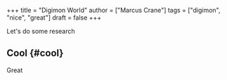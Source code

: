 +++
title = "Digimon World"
author = ["Marcus Crane"]
tags = ["digimon", "nice", "great"]
draft = false
+++

Let's do some research


## Cool {#cool}

Great
